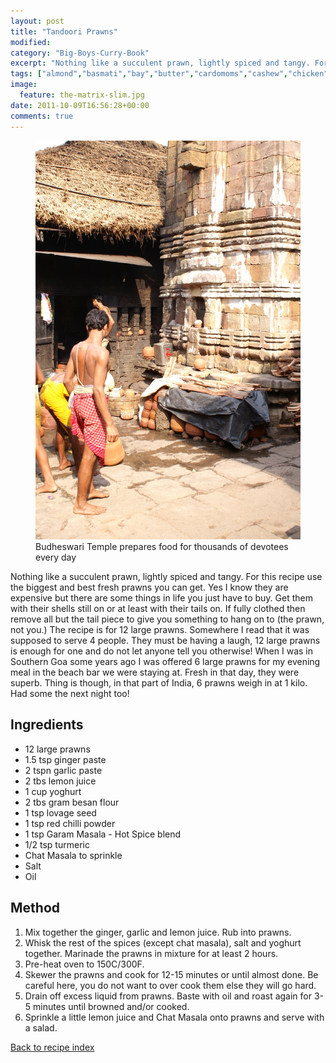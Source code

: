 ```yaml
---
layout: post
title: "Tandoori Prawns"
modified:
category: "Big-Boys-Curry-Book"
excerpt: "Nothing like a succulent prawn, lightly spiced and tangy. For this recipe use the biggest"
tags: ["almond","basmati","bay","butter","cardomoms","cashew","chicken","cinnamon","cloves","cumin","ghee","lamb","mace","nuts","pepper","rice","saffron","turmeric"]
image:
  feature: the-matrix-slim.jpg
date: 2011-10-09T16:56:28+00:00
comments: true
---
```


<figure>
	<a href="/images/bbcb/pict1560.jpg" alt="Budheswari Temple, Bhubaneswar, Orissa, India" title="Budheswari Temple, Bhubaneswar, Orissa, India &#169; Ashley Kitson 12/09/2011"><img src="/images/bbcb/pict1560.jpg"/></a>
	<figcaption>Budheswari Temple prepares food for thousands of devotees every day</figcaption>
</figure>

Nothing like a succulent prawn, lightly spiced and tangy. For this recipe use the biggest and best fresh prawns you can get. Yes I know they are expensive but there are some things in life you just have to buy. Get them with their shells still on or at least with their tails on. If fully clothed then remove all but the tail piece to give you something to hang on to (the prawn, not you.) The recipe is for 12 large prawns. Somewhere I read that it was supposed to serve 4 people. They must be having a laugh, 12 large prawns is enough for one and do not let anyone tell you otherwise! When I was in Southern Goa some years ago I was offered 6 large prawns for my evening meal in the beach bar we were staying at. Fresh in that day, they were superb. Thing is though, in that part of India, 6 prawns weigh in at 1 kilo. Had some the next night too!

        
## Ingredients
        
<ul><li>12 large prawns</li><li>1.5 tsp ginger paste</li><li>2 tspn garlic paste</li><li>2 tbs lemon juice</li><li>1 cup yoghurt</li><li>2 tbs gram besan flour</li><li>1 tsp lovage seed</li><li>1 tsp red chilli powder</li><li>1 tsp Garam Masala - Hot Spice blend</li><li>1/2 tsp turmeric</li><li>Chat Masala to sprinkle</li><li>Salt</li><li>Oil</li></ul>
        
## Method

<ol><li>Mix together the ginger, garlic and lemon juice. Rub into prawns.</li><li>Whisk the rest of the spices (except chat masala), salt and yoghurt together. Marinade  the prawns in mixture for at least 2 hours.</li><li>Pre-heat oven to 150C/300F.</li><li>Skewer the prawns and cook for 12-15 minutes or until almost done. Be careful here, you  do not want to over cook them else they will go hard.</li><li>Drain off excess liquid from prawns. Baste with oil and roast again for 3-5 minutes  until browned and/or cooked.</li><li>Sprinkle a little lemon juice and Chat Masala onto prawns and serve with a salad.</li></ol>   

<a href="/bbcb">Back to recipe index</a>      